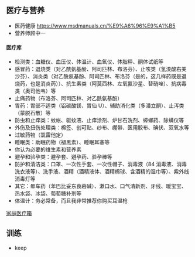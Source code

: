 ## 医疗与营养

- 医药健康 https://www.msdmanuals.cn/%E9%A6%96%E9%A1%B5
- 营养师顾中一

#### 医疗库

- 检测类：血糖仪、血压仪、体温计、血氧仪、体脂秤、酮体试纸等
- 感冒药：退烧类（对乙酰氨基酚、阿司匹林、布洛芬）、止咳类（氢溴酸右美沙芬）、消炎类（对乙酰氨基酚、阿司匹林、布洛芬（是的，这几样药既是退烧药，也是消炎药））、抗生素类（阿莫西林、左氧氟沙星、替硝唑）、抗病毒类（奥司他韦）等
- 止痛药物（布洛芬、阿司匹林、对乙酰氨基酚）
- 胃药：胃部不适类（铝碳酸镁、胃仙 U）、辅助消化类（多潘立酮）、止泻类（蒙脱石散）等
- 防虫和止痒类：蚊帐、驱蚊液、止痒涂剂、炉甘石洗剂、蟑螂药、除螨仪等
- 外伤及扭伤处理类：棉签、创可贴、纱布、绷带、医用胶布、碘伏、双氧水等
- 过敏药物（氯雷他定）
- 睡眠类：助眠药物（褪黑素）、睡眠耳塞等
- 你认为必要的维生素和营养素
- 避孕和验孕类：避孕套、避孕药、验孕棒等
- 防护和清洁类：口罩、一次性手套、一次性帽子、消毒液（84 消毒液、消毒洗衣液等）、洗手液、酒精（酒精液体、酒精棉球、含酒精的湿巾等）、紫外线消毒灯等
- 其它：晕车药（苯巴比妥东莨菪碱）、漱口水、口气清新剂、牙线、暖宝宝、热水袋、冰袋、葡萄糖补剂等
- 体温计：务必常备，而且我非常推荐你购买耳温枪

[家庭医疗箱](https://dxy.com/column/1917)

## 训练

- keep
